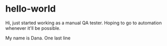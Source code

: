 # hello-world

Hi, just started working as a manual QA tester.
Hoping to go to automation whenever it'll be possible.

My name is Dana.
One last line
